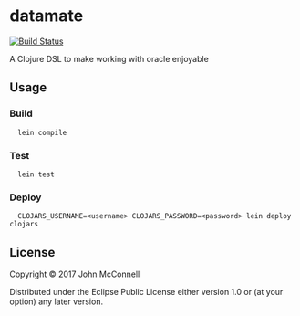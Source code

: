# datamate
[![Build Status](https://travis-ci.org/johnmcconnell/datamate.svg?branch=master)](https://travis-ci.org/johnmcconnell/datamate)

A Clojure DSL to make working with oracle enjoyable

## Usage

### Build

```
  lein compile
```

### Test

```
  lein test
```

### Deploy

```
  CLOJARS_USERNAME=<username> CLOJARS_PASSWORD=<password> lein deploy clojars
```

## License

Copyright © 2017 John McConnell

Distributed under the Eclipse Public License either version 1.0 or (at
your option) any later version.
